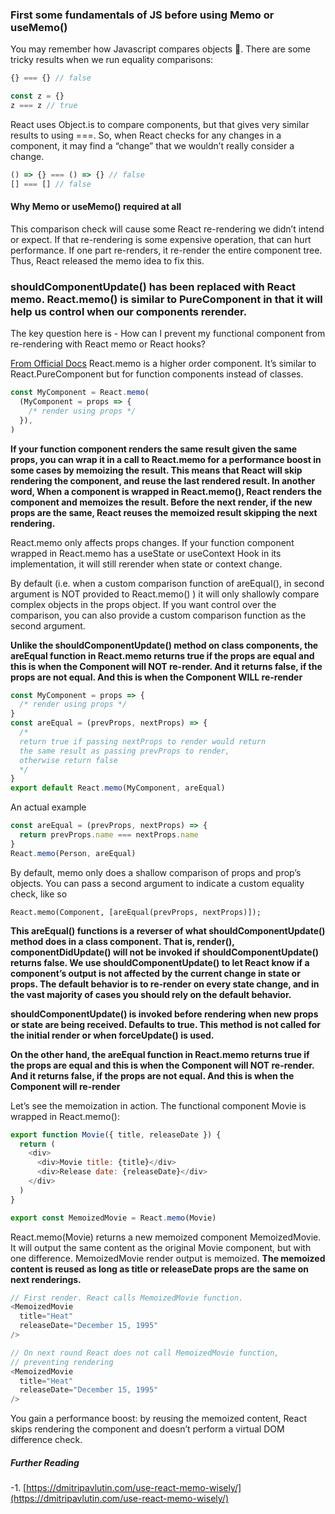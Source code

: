 ### First some fundamentals of JS before using Memo or useMemo()

You may remember how Javascript compares objects 🥴. There are some tricky results when we run equality comparisons:

```js
{} === {} // false

const z = {}
z === z // true

```

React uses Object.is to compare components, but that gives very similar results to using ===. So, when React checks for any changes in a component, it may find a “change” that we wouldn’t really consider a change.

```js
() => {} === () => {} // false
[] === [] // false

```

#### Why Memo or useMemo() required at all

This comparison check will cause some React re-rendering we didn’t intend or expect. If that re-rendering is some expensive operation, that can hurt performance. If one part re-renders, it re-render the entire component tree. Thus, React released the memo idea to fix this.

### shouldComponentUpdate() has been replaced with React memo. React.memo() is similar to PureComponent in that it will help us control when our components rerender.

The key question here is - How can I prevent my functional component from re-rendering with React memo or React hooks?

[From Official Docs](https://reactjs.org/docs/react-api.html#reactmemo) React.memo is a higher order component. It’s similar to React.PureComponent but for function components instead of classes.

```js
const MyComponent = React.memo(
  (MyComponent = props => {
    /* render using props */
  }),
)
```

**If your function component renders the same result given the same props, you can wrap it in a call to React.memo for a performance boost in some cases by memoizing the result. This means that React will skip rendering the component, and reuse the last rendered result. In another word, When a component is wrapped in React.memo(), React renders the component and memoizes the result. Before the next render, if the new props are the same, React reuses the memoized result skipping the next rendering.**

React.memo only affects props changes. If your function component wrapped in React.memo has a useState or useContext Hook in its implementation, it will still rerender when state or context change.

By default (i.e. when a custom comparison function of areEqual(), in second argument is NOT provided to React.memo() ) it will only shallowly compare complex objects in the props object. If you want control over the comparison, you can also provide a custom comparison function as the second argument.

**Unlike the shouldComponentUpdate() method on class components, the areEqual function in React.memo returns true if the props are equal and this is when the Component will NOT re-render. And it returns false, if the props are not equal. And this is when the Component WILL re-render**

```js
const MyComponent = props => {
  /* render using props */
}
const areEqual = (prevProps, nextProps) => {
  /*
  return true if passing nextProps to render would return
  the same result as passing prevProps to render,
  otherwise return false
  */
}
export default React.memo(MyComponent, areEqual)
```

An actual example

```js
const areEqual = (prevProps, nextProps) => {
  return prevProps.name === nextProps.name
}
React.memo(Person, areEqual)
```

By default, memo only does a shallow comparison of props and prop’s objects. You can pass a second argument to indicate a custom equality check, like so

`React.memo(Component, [areEqual(prevProps, nextProps)]);`

**This areEqual() functions is a reverser of what shouldComponentUpdate() method does in a class component. That is, render(), componentDidUpdate() will not be invoked if shouldComponentUpdate() returns false. We use shouldComponentUpdate() to let React know if a component’s output is not affected by the current change in state or props. The default behavior is to re-render on every state change, and in the vast majority of cases you should rely on the default behavior.**

**shouldComponentUpdate() is invoked before rendering when new props or state are being received. Defaults to true. This method is not called for the initial render or when forceUpdate() is used.**

**On the other hand, the areEqual function in React.memo returns true if the props are equal and this is when the Component will NOT re-render. And it returns false, if the props are not equal. And this is when the Component will re-render**

Let’s see the memoization in action. The functional component Movie is wrapped in React.memo():

```js
export function Movie({ title, releaseDate }) {
  return (
    <div>
      <div>Movie title: {title}</div>
      <div>Release date: {releaseDate}</div>
    </div>
  )
}

export const MemoizedMovie = React.memo(Movie)
```

React.memo(Movie) returns a new memoized component MemoizedMovie. It will output the same content as the original Movie component, but with one difference.
MemoizedMovie render output is memoized. **The memoized content is reused as long as title or releaseDate props are the same on next renderings.**

```js
// First render. React calls MemoizedMovie function.
<MemoizedMovie
  title="Heat"
  releaseDate="December 15, 1995"
/>

// On next round React does not call MemoizedMovie function,
// preventing rendering
<MemoizedMovie
  title="Heat"
  releaseDate="December 15, 1995"
/>
```

You gain a performance boost: by reusing the memoized content, React skips rendering the component and doesn’t perform a virtual DOM difference check.

##### Further Reading

-1. [https://dmitripavlutin.com/use-react-memo-wisely/](https://dmitripavlutin.com/use-react-memo-wisely/)
